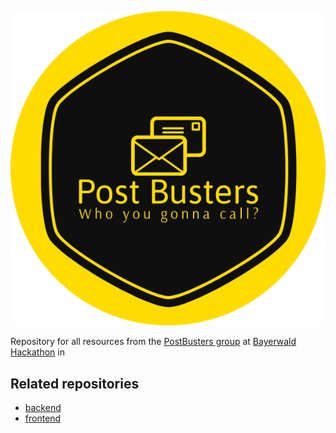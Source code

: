 ![PostBusters icon](/images/PostBusters_icon.png)

Repository for all resources from the [PostBusters group](https://www.linkedin.com/posts/domenic-sommer-5b8069243_ict1-b4y3rw4ld-smartpostbox-activity-7199766683329208320-qLJM?utm_source=share&utm_medium=member_desktop) at [Bayerwald Hackathon](https://www.bayerwald-hackathon.de/) in 

## Related repositories

- [backend](https://github.com/Lucas-vK/PostBusters-backend)  
- [frontend]()  
